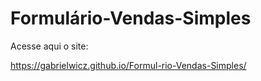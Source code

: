 # Formulário-Vendas-Simples

Acesse aqui o site:

https://gabrielwicz.github.io/Formul-rio-Vendas-Simples/
